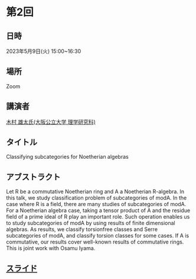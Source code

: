 <script type="text/x-mathjax-config">MathJax.Hub.Config({tex2jax:{inlineMath:[['\$','\$'],['\\(','\\)']],processEscapes:true},CommonHTML: {matchFontHeight:false}});</script>
<script type="text/javascript" async src="https://cdnjs.cloudflare.com/ajax/libs/mathjax/2.7.1/MathJax.js?config=TeX-MML-AM_CHTML"></script>

# 第2回
## 日時
2023年5月9日(火) 15:00~16:30
## 場所
Zoom
## 講演者
[木村 雄太氏(大阪公立大学 理学研究科)](https://sites.google.com/view/yutakimu-math/)
## タイトル
Classifying subcategories for Noetherian algebras
## アブストラクト
Let R be a commutative Noetherian ring and A a Noetherian R-algebra. In this talk, we study classification problem of subcategories of modA. In the case where R is a field, there are many studies of subcategories of modA. For a Noetherian algebra case, taking a tensor product of A and the residue field of a prime ideal of R play an important role. Such operation enables us to study subcategories of modA by using results of finite dimensional algebras. As results, we classify torsionfree classes and Serre subcategories of modA, and classify torsion classes for some cases. If A is commutative, our results cover well-known results of commutative rings. This is joint work with Osamu Iyama.

## [スライド](2023-05-09_Kimura.pdf)